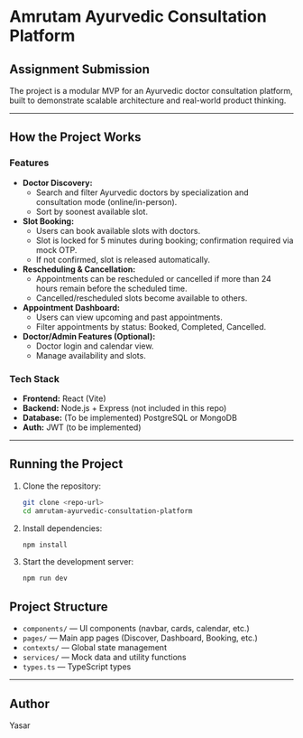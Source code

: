 # Amrutam Ayurvedic Consultation Platform

## Assignment Submission
 The project is a modular MVP for an Ayurvedic doctor consultation platform, built to demonstrate scalable architecture and real-world product thinking.

---

## How the Project Works

### Features
- **Doctor Discovery:**
  - Search and filter Ayurvedic doctors by specialization and consultation mode (online/in-person).
  - Sort by soonest available slot.
- **Slot Booking:**
  - Users can book available slots with doctors.
  - Slot is locked for 5 minutes during booking; confirmation required via mock OTP.
  - If not confirmed, slot is released automatically.
- **Rescheduling & Cancellation:**
  - Appointments can be rescheduled or cancelled if more than 24 hours remain before the scheduled time.
  - Cancelled/rescheduled slots become available to others.
- **Appointment Dashboard:**
  - Users can view upcoming and past appointments.
  - Filter appointments by status: Booked, Completed, Cancelled.
- **Doctor/Admin Features (Optional):**
  - Doctor login and calendar view.
  - Manage availability and slots.

### Tech Stack
- **Frontend:** React (Vite)
- **Backend:** Node.js + Express (not included in this repo)
- **Database:** (To be implemented) PostgreSQL or MongoDB
- **Auth:** JWT (to be implemented)

---

## Running the Project

1. Clone the repository:
   ```bash
   git clone <repo-url>
   cd amrutam-ayurvedic-consultation-platform
   ```
2. Install dependencies:
   ```bash
   npm install
   ```
3. Start the development server:
   ```bash
   npm run dev

## Project Structure
- `components/` — UI components (navbar, cards, calendar, etc.)
- `pages/` — Main app pages (Discover, Dashboard, Booking, etc.)
- `contexts/` — Global state management
- `services/` — Mock data and utility functions
- `types.ts` — TypeScript types

---


## Author
Yasar